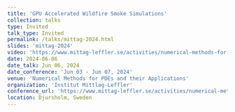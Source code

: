 ```yaml
---
title: 'GPU Accelerated Wildfire Smoke Simulations'
collection: talks
type: Invited
talk_type: Invited
permalink: /talks/mittag-2024.html
slides: 'mittag-2024'
video: 'https://www.mittag-leffler.se/activities/numerical-methods-for-pdes-and-their-applications-2/'
date: 2024-06-06
date_talk: Jun 06, 2024
date_conference: 'Jun 03 - Jun 07, 2024'
venue: 'Numerical Methods for PDEs and their Applications'
organization: 'Institut Mittlag-Leffler'
conference_url: 'https://www.mittag-leffler.se/activities/numerical-methods-for-pdes-and-their-applications-2/'
location: Djursholm, Sweden
---
```

